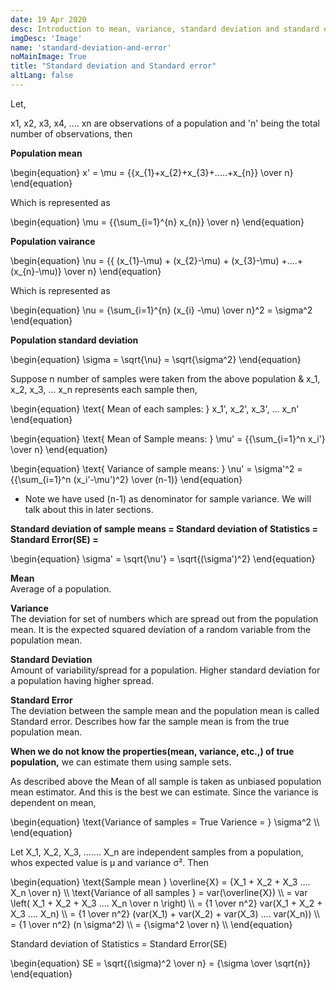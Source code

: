 ```yaml
---
date: 19 Apr 2020
desc: Introduction to mean, variance, standard deviation and standard error of a population
imgDesc: 'Image'
name: 'standard-deviation-and-error'
noMainImage: True
title: "Standard deviation and Standard error"
altLang: false
---
```


Let,

x1, x2, x3, x4, .... xn are observations of a population and 'n' being the total number of observations, then   

**Population mean**

\begin{equation}
x' = \mu = {{x_{1}+x_{2}+x_{3}+.....+x_{n}} \over n}
\end{equation}

Which is represented as

\begin{equation}
\mu = {{\sum_{i=1}^{n} x_{n}} \over n}
\end{equation}

**Population vairance**

\begin{equation}
\nu = {{ (x_{1}-\mu) + (x_{2}-\mu) + (x_{3}-\mu) +....+ (x_{n}-\mu)} \over n} 
\end{equation}

Which is represented as

\begin{equation}
\nu = {\sum_{i=1}^{n} (x_{i} -\mu) \over n}^2 =  \sigma^2 
\end{equation}

**Population standard deviation**  

\begin{equation}
\sigma = \sqrt{\nu} = \sqrt{\sigma^2}
\end{equation}

Suppose n number of samples were taken from the above population &  x_1, x_2, x_3, ... x_n represents each sample then, 

\begin{equation}
\text{   Mean of each samples:   } x_1', x_2', x_3', ... x_n'
\end{equation}

\begin{equation}
\text{   Mean of Sample means:   } \mu' = {{\sum_{i=1}^n x_i'} \over n}
\end{equation}    

\begin{equation}
\text{   Variance of sample means:   } \nu' = \sigma'^2 = {{\sum_{i=1}^n (x_i'-\mu')^2} \over (n-1)}
\end{equation}    

- Note we have used (n-1) as denominator for sample variance. We will talk about this in later sections.

**Standard deviation of sample means = Standard deviation of Statistics = Standard Error(SE) =** 

\begin{equation}
\sigma' = \sqrt{\nu'} = \sqrt{(\sigma')^2}
\end{equation}

**Mean**  
Average of a population.

**Variance**  
The deviation for set of numbers which are spread out from the population mean. It is the expected squared deviation of a random variable from the population mean.

**Standard Deviation**   
Amount of variability/spread for a population. Higher standard deviation for a population having higher spread.

**Standard Error**  
The deviation between the sample mean and the population mean is called Standard error. Describes how far the sample mean is from the true population mean.


**When we do not know the properties(mean, variance, etc.,) of true population,** we can estimate them using sample sets.

As described above the Mean of all sample is taken as unbiased population mean estimator. And this is the best we can estimate. 
Since the variance is dependent on mean, 

\begin{equation}
\text{Variance of samples = True Varience = } \sigma^2 \\\\
\end{equation}

Let X_1, X_2, X_3, ....... X_n are independent samples from a population, whos expected value is µ and variance σ². Then  

\begin{equation}
\text{Sample mean } \overline{X} = {X_1 + X_2 + X_3 .... X_n \over n} \\\\
\text{Variance of all samples } = var(\overline{X})   \\\\
= var \left( X_1 + X_2 + X_3 .... X_n \over n \right)  \\\\
= {1 \over n^2} var(X_1 + X_2 + X_3 .... X_n)   \\\\
= {1 \over n^2} (var(X_1) + var(X_2) + var(X_3) .... var(X_n))  \\\\
= {1 \over n^2} (n \sigma^2)  \\\\
= {\sigma^2 \over n}  \\\\
\end{equation}

Standard deviation of Statistics = Standard Error(SE)

\begin{equation}
SE = \sqrt{(\sigma)^2 \over n} = {\sigma \over \sqrt{n}}
\end{equation}

<style>

</style>